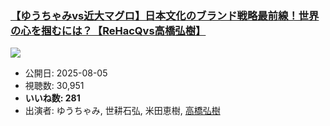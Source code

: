 ### [【ゆうちゃみvs近大マグロ】日本文化のブランド戦略最前線！世界の心を掴むには？【ReHacQvs高橋弘樹】](https://www.youtube.com/watch?v=hwTQDuHBTt8)
[![](https://img.youtube.com/vi/hwTQDuHBTt8/sddefault.jpg)](https://www.youtube.com/watch?v=hwTQDuHBTt8)
-   公開日: 2025-08-05
-   視聴数: 30,951
-   **いいね数: 281**
-   出演者: ゆうちゃみ, 世耕石弘, 米田恵樹, [高橋弘樹](/rehacq_fan/people/高橋弘樹 "wikilink")
